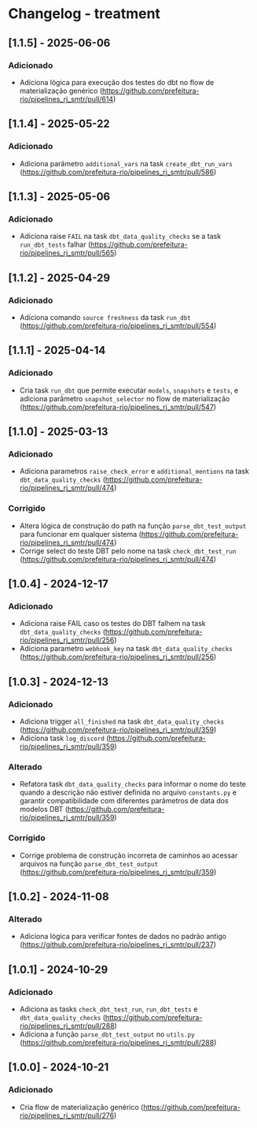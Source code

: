# Changelog - treatment

## [1.1.5] - 2025-06-06

### Adicionado

- Adiciona lógica para execução dos testes do dbt no flow de materialização genérico (https://github.com/prefeitura-rio/pipelines_rj_smtr/pull/614)

## [1.1.4] - 2025-05-22

### Adicionado

- Adiciona parâmetro `additional_vars` na task `create_dbt_run_vars` (https://github.com/prefeitura-rio/pipelines_rj_smtr/pull/586)

## [1.1.3] - 2025-05-06

### Adicionado

- Adiciona raise `FAIL` na task `dbt_data_quality_checks` se a task `run_dbt_tests` falhar (https://github.com/prefeitura-rio/pipelines_rj_smtr/pull/565)

## [1.1.2] - 2025-04-29

### Adicionado

- Adiciona comando `source freshness` da task `run_dbt` (https://github.com/prefeitura-rio/pipelines_rj_smtr/pull/554)

## [1.1.1] - 2025-04-14

### Adicionado

- Cria task `run_dbt` que permite executar `models`, `snapshots` e `tests`, e adiciona parâmetro `snapshot_selector` no flow de materialização (https://github.com/prefeitura-rio/pipelines_rj_smtr/pull/547)

## [1.1.0] - 2025-03-13

### Adicionado

- Adiciona parametros `raise_check_error` e `additional_mentions` na task `dbt_data_quality_checks` (https://github.com/prefeitura-rio/pipelines_rj_smtr/pull/474)

### Corrigido

- Altera lógica de construção do path na função `parse_dbt_test_output` para funcionar em qualquer sistema (https://github.com/prefeitura-rio/pipelines_rj_smtr/pull/474)
- Corrige select do teste DBT pelo nome na task `check_dbt_test_run` (https://github.com/prefeitura-rio/pipelines_rj_smtr/pull/474)

## [1.0.4] - 2024-12-17

### Adicionado

- Adiciona raise FAIL caso os testes do DBT falhem na task `dbt_data_quality_checks` (https://github.com/prefeitura-rio/pipelines_rj_smtr/pull/256)
- Adiciona parametro `webhook_key` na task `dbt_data_quality_checks` (https://github.com/prefeitura-rio/pipelines_rj_smtr/pull/256)

## [1.0.3] - 2024-12-13

### Adicionado

- Adiciona trigger `all_finished` na task `dbt_data_quality_checks` (https://github.com/prefeitura-rio/pipelines_rj_smtr/pull/359)
- Adiciona task `log_discord` (https://github.com/prefeitura-rio/pipelines_rj_smtr/pull/359)

### Alterado

- Refatora task `dbt_data_quality_checks` para informar o nome do teste quando a descrição não estiver definida no arquivo `constants.py` e garantir compatibilidade com diferentes parâmetros de data dos modelos DBT (https://github.com/prefeitura-rio/pipelines_rj_smtr/pull/359)

### Corrigido

- Corrige problema de construção incorreta de caminhos ao acessar arquivos na função `parse_dbt_test_output` (https://github.com/prefeitura-rio/pipelines_rj_smtr/pull/359)

## [1.0.2] - 2024-11-08

### Alterado

- Adiciona lógica para verificar fontes de dados no padrão antigo (https://github.com/prefeitura-rio/pipelines_rj_smtr/pull/237)

## [1.0.1] - 2024-10-29

### Adicionado

- Adiciona as tasks `check_dbt_test_run`, `run_dbt_tests` e `dbt_data_quality_checks` (https://github.com/prefeitura-rio/pipelines_rj_smtr/pull/288)
- Adiciona a função `parse_dbt_test_output` no `utils.py` (https://github.com/prefeitura-rio/pipelines_rj_smtr/pull/288)


## [1.0.0] - 2024-10-21

### Adicionado

- Cria flow de materialização genérico (https://github.com/prefeitura-rio/pipelines_rj_smtr/pull/276)